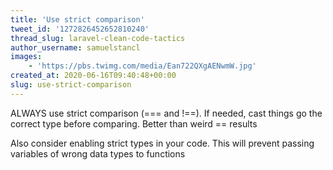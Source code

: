 ```yaml
---
title: 'Use strict comparison'
tweet_id: '1272826452652810240'
thread_slug: laravel-clean-code-tactics
author_username: samuelstancl
images:
    - 'https://pbs.twimg.com/media/Ean722QXgAENwmW.jpg'
created_at: 2020-06-16T09:40:48+00:00
slug: use-strict-comparison
---
```


ALWAYS use strict comparison (=== and !==). If needed, cast things go the correct type before comparing. Better than weird == results

Also consider enabling strict types in your code. This will prevent passing variables of wrong data types to functions